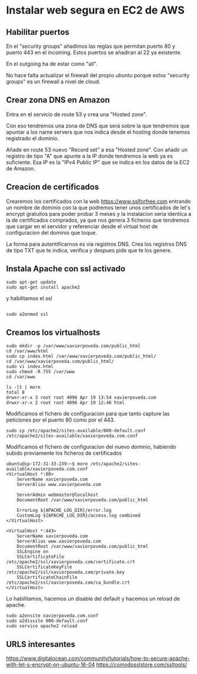 
Instalar web segura en EC2 de AWS
=================================

Habilitar puertos
-----------------
En el "security groups" añadimos las reglas que permitan puerto 80 y puerto 443 en el incoming. 
Estos puertos se añadiran al 22 ya existente.

En el outgoing ha de estar como "all".

No hace falta actualizar el firewall del propio ubuntu porque estos "security groups" es un firewall a nivel de cloud.

Crear zona DNS en Amazon
------------------------
Entra en el servicio de route 53 y crea una "Hosted zone".

Con eso tendremos una zona de DNS que será sobre la que tendremos que apuntar a los name servers que nos indica desde el hosting 
donde tenemos registrado el dominio.

Añade en route 53 nuevo "Record set" a esa "Hosted zone".
Con añadir un registro de tipo "A" que apunte a la IP donde tendremos la web ya es suficiente.
Esa IP es la "IPv4 Public IP" que se indica en los datos de la EC2 de Amazon.

Creacion de certificados
------------------------
Crearemos los certificados con la web https://www.sslforfree.com entrando un nombre de dominio con la que podremos tener unos certificados de let's encrypt gratuitos para
poder probar 3 meses y la instalacion seria identica a la de certificados comprados, ya que nos genera 3 ficheros que tendremos que cargar en el servidor
y referenciar desde el virtual host de configuracion del dominio que toque.

La forma para autentificarnos es via registros DNS. Crea los registros DNS de tipo TXT que te indica, verifica y despues pide que te los genere.

Instala Apache con ssl activado
-------------------------------

```
sudo apt-get update
sudo apt-get install apache2
```

y habilitamos el ssl
```

sudo a2enmod ssl
```

Creamos los virtualhosts
------------------------
```
sudo mkdir -p /var/www/xavierpoveda.com/public_html
cd /var/www/html
sudo cp index.html /var/www/xavierpoveda.com/public_html/
cd /var/www/xavierpoveda.com/public_html/
sudo vi index.html
sudo chmod -R 755 /var/www
cd /var/www

ls -lt | more
total 8
drwxr-xr-x 3 root root 4096 Apr 19 13:54 xavierpoveda.com
drwxr-xr-x 2 root root 4096 Apr 19 12:46 html
```

Modificamos el fichero de configuracion para que tanto capture las peticiones por el puerto 80 como por el 443.
```
sudo cp /etc/apache2/sites-available/000-default.conf /etc/apache2/sites-available/xavierpoveda.com.conf
```

Modificamos el fichero de configuracion del nuevo dominio, habiendo subido previamente los ficheros de certificados
```
ubuntu@ip-172-31-33-239:~$ more /etc/apache2/sites-available/xavierpoveda.com.conf
<VirtualHost *:80>
	ServerName xavierpoveda.com
	ServerAlias www.xavierpoveda.com

	ServerAdmin webmaster@localhost
	DocumentRoot /var/www/xavierpoveda.com/public_html

	ErrorLog ${APACHE_LOG_DIR}/error.log
	CustomLog ${APACHE_LOG_DIR}/access.log combined
</VirtualHost>

<VirtualHost *:443>
	ServerName xavierpoveda.com
	ServerAlias www.xavierpoveda.com
	DocumentRoot /var/www/xavierpoveda.com/public_html
	SSLEngine on
	SSLCertificateFile /etc/apache2/ssl/xavierpoveda.com/certificate.crt
	SSLCertificateKeyFile /etc/apache2/ssl/xavierpoveda.com/private.key
	SSLCertificateChainFile /etc/apache2/ssl/xavierpoveda.com/ca_bundle.crt
</VirtualHost>
```

Lo habilitamos, hacemos un disable del default y hacemos un reload de apache.
```
sudo a2ensite xavierpoveda.com.conf
sudo a2dissite 000-default.conf
sudo service apache2 reload
```

URLS interesantes
-----------------
https://www.digitalocean.com/community/tutorials/how-to-secure-apache-with-let-s-encrypt-on-ubuntu-16-04
https://comodosslstore.com/ssltools/

